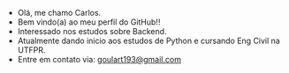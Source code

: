 - Olá, me chamo Carlos.
- Bem vindo(a) ao meu perfil do GitHub!!
- Interessado nos estudos sobre Backend.
- Atualmente dando inicio aos estudos de Python e cursando Eng Civil na UTFPR.
- Entre em contato via: goulart193@gmail.com

